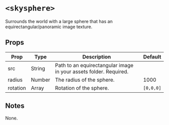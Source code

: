 # `<skysphere>`

Surrounds the world with a large sphere that has an equirectangular/panoramic image texture.

## Props

| Prop     | Type   | Description                                                       | Default   |
| -------- | ------ | ----------------------------------------------------------------- | --------- |
| src      | String | Path to an equirectangular image in your assets folder. Required. |
| radius   | Number | The radius of the sphere.                                         | 1000      |
| rotation | Array  | Rotation of the sphere.                                           | `[0,0,0]` |

## Notes

None.
